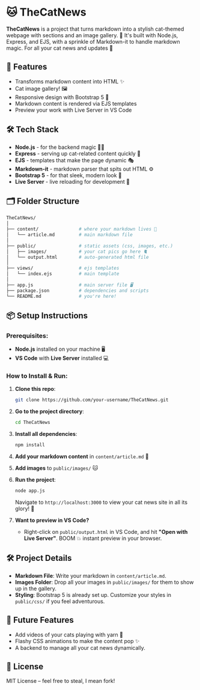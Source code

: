 # 🐱 **TheCatNews**

**TheCatNews** is a project that turns markdown into a stylish cat-themed webpage with sections and an image gallery. 🎨 It's built with Node.js, Express, and EJS, with a sprinkle of Markdown-it to handle markdown magic. For all your cat news and updates 🐾

## 🚀 **Features**
- Transforms markdown content into HTML ✨
- Cat image gallery! 🖼️
- Responsive design with Bootstrap 5 📱
- Markdown content is rendered via EJS templates
- Preview your work with Live Server in VS Code

## 🛠 **Tech Stack**
- **Node.js** - for the backend magic 🧙‍♂️
- **Express** - serving up cat-related content quickly 🚀
- **EJS** - templates that make the page dynamic 🎭
- **Markdown-it** - markdown parser that spits out HTML ⚙️
- **Bootstrap 5** - for that sleek, modern look 💅
- **Live Server** - live reloading for development 🔄

## 🗂 **Folder Structure**

```bash
TheCatNews/
│
├── content/               # where your markdown lives 📝
│   └── article.md         # main markdown file
│
├── public/                # static assets (css, images, etc.)
│   ├── images/            # your cat pics go here 🐈
│   └── output.html        # auto-generated html file
│
├── views/                 # ejs templates
│   └── index.ejs          # main template
│
├── app.js                 # main server file 🖥️
├── package.json           # dependencies and scripts
└── README.md              # you're here!
```

## 📦 **Setup Instructions**

### Prerequisites:
- **Node.js** installed on your machine 🖥️
- **VS Code** with **Live Server** installed 💻

### **How to Install & Run**:

1. **Clone this repo**:
   ```bash
   git clone https://github.com/your-username/TheCatNews.git
   ```
2. **Go to the project directory**:
   ```bash
   cd TheCatNews
   ```
3. **Install all dependencies**:
   ```bash
   npm install
   ```
4. **Add your markdown content** in `content/article.md` 📝
5. **Add images** to `public/images/` 🐱

6. **Run the project**:
   ```bash
   node app.js
   ```
   Navigate to `http://localhost:3000` to view your cat news site in all its glory! 🎉

7. **Want to preview in VS Code?**
   - Right-click on `public/output.html` in VS Code, and hit **"Open with Live Server"**. BOOM 💥 instant preview in your browser.

## 🛠 **Project Details**
- **Markdown File**: Write your markdown in `content/article.md`.
- **Images Folder**: Drop all your images in `public/images/` for them to show up in the gallery.
- **Styling**: Bootstrap 5 is already set up. Customize your styles in `public/css/` if you feel adventurous.

## 🌟 **Future Features**
- Add videos of your cats playing with yarn 🎥
- Flashy CSS animations to make the content pop ✨
- A backend to manage all your cat news dynamically.

## 📄 **License**
MIT License – feel free to steal, I mean fork!